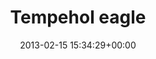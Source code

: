 ---
title:		"Tempehol eagle"
type:		"photos"
mediatype:		"upload"
location:		"Berlin, Germany"
date:		"2013-02-15 15:34:29+00:00"
album:		"city"
filename:		"eagle-tempelhof.md"
series:		"tempelhof"
cl_public_id:		"city/eagle-tempelhof"
cl_version:		1497000262
format:		"tiff"
bytes:		5887728
width:		2174
height:		1440
colours:
- "#7B7F80"
- "#847E76"
- "#302F2B"
- "#7E6F58"
- "#7A7E7B"
- "#82837B"
- "#7D7D81"
- "#2F2B20"
- "#3B3F3E"
- "#B5B1AD"
- "#353337"
- "#C8CACF"
- "#B9BDC0"
- "#B6BEB6"
- "#B3B4AD"
exposure_mode:		"Auto"
program:		"Aperture-priority AE"
aperture:		"2.8"
focal_length:		"35.0 mm"
iso:		"200"
shutter_speed:		"1/250"
metering:		"Center-weighted average"
flash:		"Off, Did not fire"
white_balance:		"As Shot"
colour_temp:		"5900"
has_crop:		"false"
orientation:		"Horizontal (normal)"
camera_model:		"NIKON D7000"
lens_info:		"35mm f/1.8"
artist:		"Matt Finucane"
x_resolution:		"300"
y_resolution:		"300"
---